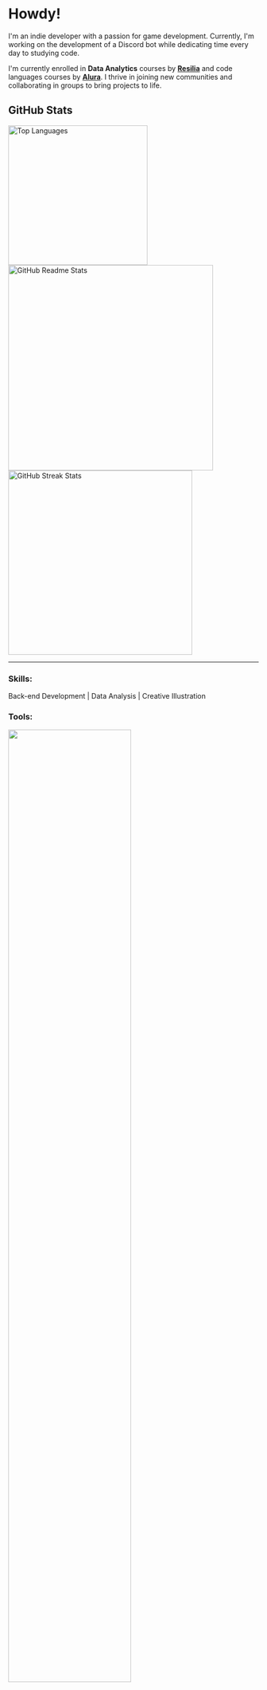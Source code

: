 # Howdy!

I'm an indie developer with a passion for game development. Currently, I'm working on the development of a Discord bot while dedicating time every day to studying code.

I'm currently enrolled in **Data Analytics** courses by **[Resilia](https://www.resilia.com.br/)** and code languages courses by **[Alura](https://www.alura.com.br/)**. I thrive in joining new communities and collaborating in groups to bring projects to life.

## GitHub Stats

<div align="left">
  <a href="https://github.com/NewKanvas">
    <img width="280" src="https://github-readme-stats-git-master-newkanvas-projects.vercel.app/api/top-langs/?username=NewKanvas&langs_count=5&layout=donut&theme=react&border_radius=10&size_weight=0.2&count_weight=0.5" alt="Top Languages" />
  </a>
  <a href="https://github.com/NewKanvas">
    <img width="412" src="https://github-readme-stats-git-master-newkanvas-projects.vercel.app/api?username=NewKanvas&count_private=true&show_icons=true&theme=react&rank_icon=github&border_radius=10" alt="GitHub Readme Stats" />
  </a>
</div>
<div align="left">
  <a href="https://github.com/NewKanvas">
    <img width="370" src="https://github-readme-streak-stats-salesp07.vercel.app/?user=NewKanvas&theme=react&border_radius=10" alt="GitHub Streak Stats"/>
  </a>
</div>

---

### Skills:

Back-end Development | Data Analysis | Creative Illustration

### Tools:

<div align="left">
    <img width="70%" src="https://skillicons.dev/icons?i=python,javascript,blender,github,vscode,git,mysql," />
</div>

- 🌱 Currently learning PowerBi & Tableau
- 📊 I like charts
- 🎨 I create art in my free time
- 📚 Lifelong learner, always exploring new topics
- 💡 Passionate about problem-solving and innovation



---

<div align="center">
  <a href="https://github.com/NewKanvas">
    <img src='https://cdn.jsdelivr.net/npm/simple-icons@3.0.1/icons/github.svg'
    alt='github' height='40'/>
  </a>
  <a href="mailto:cassioramaca@gmail.com">
    <img height="40" src="https://cdn.simpleicons.org/gmail/white.svg" alt="Gmail"/>
  </a>
  <a href="https://www.linkedin.com/in/cassiosramos">
    <img height="40" src="https://cdn.simpleicons.org/linkedin/white.svg" alt="LinkedIn"/>
  </a>
  <a href="https://twitter.com/NewKanvas">
    <img height="40" src="https://cdn.simpleicons.org/twitter/white.svg" alt="Twitter"/>
  </a>
  <a href="https://www.instagram.com/newkanvas/">
    <img height="40" src="https://cdn.simpleicons.org/instagram/white.svg" alt="Instagram"/>
  </a>
</div>
